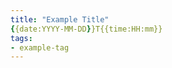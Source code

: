 ```yaml
---
title: "Example Title"
{{date:YYYY-MM-DD}}T{{time:HH:mm}}
tags:
- example-tag
---
```



















